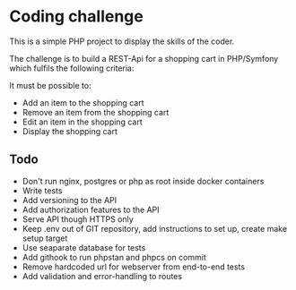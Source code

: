 # Coding challenge

This is a simple PHP project to display the skills of the coder.

The challenge is to build a REST-Api for a shopping cart in PHP/Symfony which fulfils the following criteria:

It must be possible to:
- Add an item to the shopping cart 
- Remove an item from the shopping cart
- Edit an item in the shopping cart
- Display the shopping cart

## Todo

- Don't run nginx, postgres or php as root inside docker containers
- Write tests
- Add versioning to the API
- Add authorization features to the API
- Serve API though HTTPS only
- Keep .env out of GIT repository, add instructions to set up, create make setup target
- Use seaparate database for tests
- Add githook to run phpstan and phpcs on commit
- Remove hardcoded url for webserver from end-to-end tests
- Add validation and error-handling to routes
